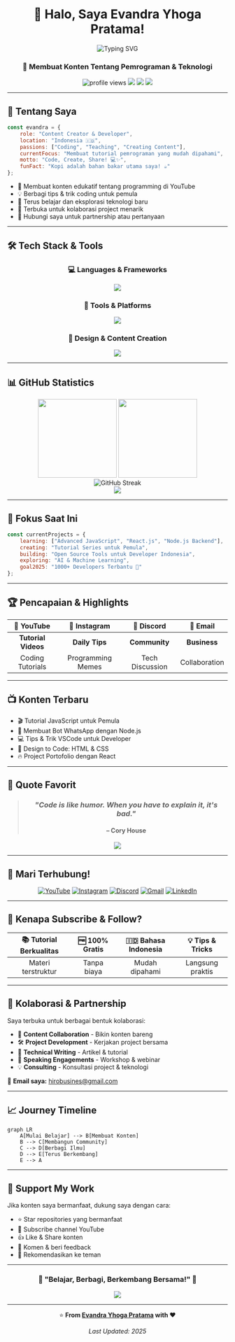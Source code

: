 <div align="center">
  
# 👋 Halo, Saya Evandra Yhoga Pratama!

<img src="https://readme-typing-svg.herokuapp.com?font=Fira+Code&size=32&duration=2800&pause=2000&color=A177FF&center=true&vCenter=true&width=940&lines=Content+Creator+%7C+Programmer+%7C+Tech+Enthusiast" alt="Typing SVG" />

### 🚀 Membuat Konten Tentang Pemrograman & Teknologi

<p align="center">
  <img src="https://komarev.com/ghpvc/?username=evandraPratama&label=Profile%20views&color=blueviolet&style=flat" alt="profile views" />
  <img src="https://img.shields.io/badge/Focus-Web%20Development-blue" />
  <img src="https.shields.io/badge/Lives-Indonesia-success" />
  <img src="https://img.shields.io/badge/Status-Available%20for%20Collaboration-brightgreen" />
</p>

</div>

---

## 💫 Tentang Saya

```javascript
const evandra = {
    role: "Content Creator & Developer",
    location: "Indonesia 🇮🇩",
    passions: ["Coding", "Teaching", "Creating Content"],
    currentFocus: "Membuat tutorial pemrograman yang mudah dipahami",
    motto: "Code, Create, Share! 💻✨",
    funFact: "Kopi adalah bahan bakar utama saya! ☕"
};
```

- 🎥 Membuat konten edukatif tentang programming di YouTube
- 💡 Berbagi tips & trik coding untuk pemula
- 🌱 Terus belajar dan eksplorasi teknologi baru
- 🤝 Terbuka untuk kolaborasi project menarik
- 📧 Hubungi saya untuk partnership atau pertanyaan

---

## 🛠️ Tech Stack & Tools

<div align="center">

### 💻 Languages & Frameworks
<img src="https://skillicons.dev/icons?i=js,html,css,nodejs,react,python,php,typescript" />

### 🔧 Tools & Platforms
<img src="https://skillicons.dev/icons?i=git,github,vscode,figma,mongodb,mysql,firebase,vercel" />

### 🎨 Design & Content Creation
<img src="https://skillicons.dev/icons?i=photoshop,premiere,ae" />

</div>

---

## 📊 GitHub Statistics

<div align="center">
  <img height="180em" src="https://github-readme-stats.vercel.app/api?username=evandraPratama&show_icons=true&theme=tokyonight&include_all_commits=true&count_private=true"/>
  <img height="180em" src="https://github-readme-stats.vercel.app/api/top-langs/?username=evandraPratama&layout=compact&langs_count=8&theme=tokyonight"/>
</div>

<div align="center">
  <img src="https://github-readme-streak-stats.herokuapp.com/?user=evandraPratama&theme=tokyonight" alt="GitHub Streak" />
</div>

<div align="center">
  <img src="https://github-readme-activity-graph.vercel.app/graph?username=evandraPratama&theme=tokyo-night&hide_border=true" />
</div>

---

## 🎯 Fokus Saat Ini

```javascript
const currentProjects = {
    learning: ["Advanced JavaScript", "React.js", "Node.js Backend"],
    creating: "Tutorial Series untuk Pemula",
    building: "Open Source Tools untuk Developer Indonesia",
    exploring: "AI & Machine Learning",
    goal2025: "1000+ Developers Terbantu 🎯"
};
```

---

## 🏆 Pencapaian & Highlights

<div align="center">

| 🎥 YouTube | 📱 Instagram | 💬 Discord | 📧 Email |
|:---:|:---:|:---:|:---:|
| **Tutorial Videos** | **Daily Tips** | **Community** | **Business** |
| Coding Tutorials | Programming Memes | Tech Discussion | Collaboration |

</div>

---

## 📺 Konten Terbaru

<!-- YOUTUBE:START -->
- 🎬 Tutorial JavaScript untuk Pemula
- 🚀 Membuat Bot WhatsApp dengan Node.js
- 💻 Tips & Trik VSCode untuk Developer
- 🎨 Design to Code: HTML & CSS
- 🔥 Project Portofolio dengan React
<!-- YOUTUBE:END -->

---

## 💬 Quote Favorit

<div align="center">

> ### *"Code is like humor. When you have to explain it, it's bad."*
> #### – Cory House

<img src="https://quotes-github-readme.vercel.app/api?type=horizontal&theme=tokyonight" />

</div>

---

## 🤝 Mari Terhubung!

<div align="center">

[![YouTube](https://img.shields.io/badge/YouTube-FF0000?style=for-the-badge&logo=youtube&logoColor=white)](https://www.youtube.com/@tamagoofc)
[![Instagram](https://img.shields.io/badge/Instagram-%23E4405F?style=for-the-badge&logo=instagram&logoColor=white)](https://instagram.com/vanns01_)
[![Discord](https://img.shields.io/badge/Discord-7289DA?style=for-the-badge&logo=discord&logoColor=white)](https://discord.gg/evandra._)
[![Gmail](https://img.shields.io/badge/Gmail-D14836?style=for-the-badge&logo=gmail&logoColor=white)](mailto:hirobusines@gmail.com)
[![LinkedIn](https://img.shields.io/badge/LinkedIn-%230077B5?style=for-the-badge&logo=linkedin&logoColor=white)](-)

</div>

---

## 🎯 Kenapa Subscribe & Follow?

<div align="center">

| 📚 Tutorial Berkualitas | 🆓 100% Gratis | 🇮🇩 Bahasa Indonesia | 💡 Tips & Tricks |
|:---:|:---:|:---:|:---:|
| Materi terstruktur | Tanpa biaya | Mudah dipahami | Langsung praktis |

</div>

---

## 💼 Kolaborasi & Partnership

Saya terbuka untuk berbagai bentuk kolaborasi:

- 🎥 **Content Collaboration** - Bikin konten bareng
- 🛠️ **Project Development** - Kerjakan project bersama
- 📝 **Technical Writing** - Artikel & tutorial
- 🎤 **Speaking Engagements** - Workshop & webinar
- 💡 **Consulting** - Konsultasi project & teknologi

📩 **Email saya:** hirobusines@gmail.com

---

## 📈 Journey Timeline

```mermaid
graph LR
    A[Mulai Belajar] --> B[Membuat Konten]
    B --> C[Membangun Community]
    C --> D[Berbagi Ilmu]
    D --> E[Terus Berkembang]
    E --> A
```

---

## 🎁 Support My Work

Jika konten saya bermanfaat, dukung saya dengan cara:

- ⭐ Star repositories yang bermanfaat
- 🔔 Subscribe channel YouTube
- 👍 Like & Share konten
- 💬 Komen & beri feedback
- 🤝 Rekomendasikan ke teman

---

<div align="center">

### 🌟 "Belajar, Berbagi, Berkembang Bersama!" 🌟

<img src="https://capsule-render.vercel.app/api?type=waving&color=gradient&height=100&section=footer" />

---

⭐️ **From [Evandra Yhoga Pratama](https://github.com/evandraPratama) with ❤️**

*Last Updated: 2025*

</div>
